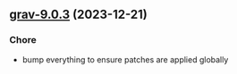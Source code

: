 

## [grav-9.0.3](https://github.com/truecharts/charts/compare/grav-9.0.2...grav-9.0.3) (2023-12-21)

### Chore

- bump everything to ensure patches are applied globally
  
  